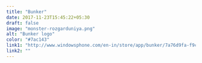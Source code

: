 ```yaml
---
title: "Bunker"
date: 2017-11-23T15:45:22+05:30
draft: false
image: "monster-rozgarduniya.png"
alt: "Bunker logo"
color: "#7ac143"
link1: "http://www.windowsphone.com/en-in/store/app/bunker/7a76d9fa-f9c1-4067-84fb-bd1ad7b4cf54"
link2: ""
---
```

